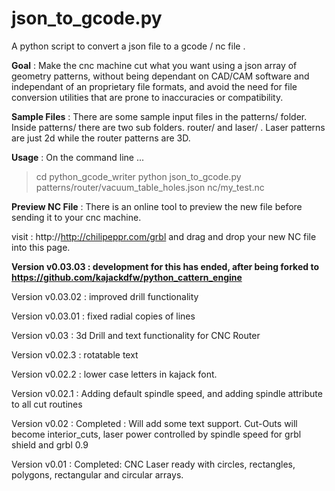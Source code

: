 # json_to_gcode.py


A python script to convert a json file to a gcode / nc file .

**Goal** : Make the cnc machine cut what you want using a json array of geometry patterns, without being dependant on CAD/CAM software and independant of an proprietary file formats, and avoid the need for file conversion utilities that are prone to inaccuracies or compatibility.
 
**Sample Files** : There are some sample input files in the patterns/ folder. Inside patterns/ there are two sub folders. router/ and laser/ . Laser patterns are just 2d while the router patterns are 3D.
  
**Usage** : On the command line ...
 >cd python_gcode_writer
 >python json_to_gcode.py patterns/router/vacuum_table_holes.json nc/my_test.nc

**Preview NC File** : There is an online tool to preview the new file before sending it to your cnc machine.

visit : http://http://chilipeppr.com/grbl  and drag and drop your new NC file into this page.

**Version v0.03.03 : development for this has ended, after being forked to https://github.com/kajackdfw/python_cattern_engine** 

Version v0.03.02 : improved drill functionality

Version v0.03.01 : fixed radial copies of lines

Version v0.03 : 3d Drill and text functionality for CNC Router

Version v0.02.3 : rotatable text

Version v0.02.2 : lower case letters in kajack font.

Version v0.02.1 : Adding default spindle speed, and adding spindle attribute to all cut routines

Version v0.02 : Completed : Will add some text support. Cut-Outs will become interior_cuts, laser power controlled by spindle speed for grbl shield and grbl 0.9

Version v0.01 : Completed: CNC Laser ready with circles, rectangles, polygons, rectangular and circular arrays.
